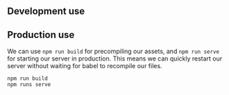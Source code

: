 
## Development use

## Production use
We can use ```npm run build``` for precompiling our assets, and ```npm run serve``` for starting our server in production.
This means we can quickly restart our server without waiting for babel to recompile our files.
```
npm run build
npm runs serve
```



